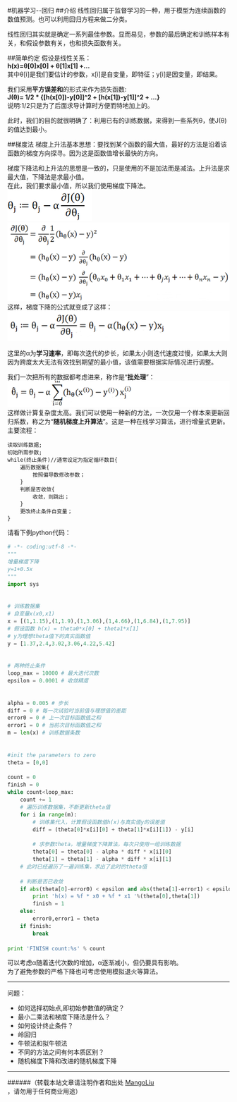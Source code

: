 ﻿#机器学习--回归
##介绍
线性回归属于监督学习的一种，用于模型为连续函数的数值预测。也可以利用回归方程来做二分类。<br>

线性回归其实就是确定一系列最佳参数。显而易见，参数的最后确定和训练样本有关，和假设参数有关，也和损失函数有关。<br>

##简单约定
假设是线性关系：<br>
**h(x)=θ[0]x[0] + θ[1]x[1] +...**<br>
其中θ[i]是我们要估计的参数，x[i]是自变量，即特征；y[i]是因变量，即结果。<br>

我们采用**平方误差和**的形式来作为损失函数:<br>
**J(θ)= 1/2 * {[h(x[0])-y[0]]^2 + [h(x[1])-y[1]]^2 + ...}**<br>
说明:1/2只是为了后面求导计算时方便而特地加上的。<br>

此时，我们的目的就很明确了：利用已有的训练数据，来得到一些系列θ，使J(θ)的值达到最小。<br>

##梯度法
梯度上升法基本思想：要找到某个函数的最大值，最好的方法是沿着该函数的梯度方向探寻。因为这是函数值增长最快的方向。<br>

梯度下降法和上升法的思想是一致的，只是使用的不是加法而是减法。上升法是求最大值，下降法是求最小值。<br>
在此，我们要求最小值，所以我们使用梯度下降法。<br>
![公式1](/images/jiqixuexi/ML_LR_1.png)<br>
![公式2](/images/jiqixuexi/ML_LR_2.png)<br>
这样，梯度下降的公式就变成了这样：<br>
![公式3](/images/jiqixuexi/ML_LR_3.png)<br>

这里的α为**学习速率**，即每次迭代的步长，如果太小则迭代速度过慢，如果太大则因为跨度太大无法有效找到期望的最小值，该值需要根据实际情况进行调整。<br>

我们一次把所有的数据都考虑进来，称作是“**批处理**”：<br>
![公式4](/images/jiqixuexi/ML_LR_4.png)<br>
这样做计算复杂度太高。我们可以使用一种新的方法，一次仅用一个样本来更新回归系数，称之为“**随机梯度上升算法**”。这是一种在线学习算法，进行增量式更新。<br>
主要流程：<br>
```
读取训练数据;
初始所需参数;
while(终止条件)//通常设定为指定循环数目{
    遍历数据集{
        按照偏导数修改参数；
    }
    判断是否收敛{
        收敛，则跳出；
    }
    更改终止条件自变量；
}

```
请看下例python代码：<br>
```python
# -*- coding:utf-8 -*-  
""" 
增量梯度下降 
y=1+0.5x 
"""  
import sys  
  
  
# 训练数据集  
# 自变量x(x0,x1)  
x = [(1,1.15),(1,1.9),(1,3.06),(1,4.66),(1,6.84),(1,7.95)]  
# 假设函数 h(x) = theta0*x[0] + theta1*x[1]  
# y为理想theta值下的真实函数值  
y = [1.37,2.4,3.02,3.06,4.22,5.42]  
  
  
# 两种终止条件  
loop_max = 10000 # 最大迭代次数  
epsilon = 0.0001 # 收敛精度  
  
  
alpha = 0.005 # 步长  
diff = 0 # 每一次试验时当前值与理想值的差距  
error0 = 0 # 上一次目标函数值之和  
error1 = 0 # 当前次目标函数值之和  
m = len(x) # 训练数据条数  
  
  
#init the parameters to zero  
theta = [0,0]  
  
count = 0  
finish = 0  
while count<loop_max:  
    count += 1  
    # 遍历训练数据集，不断更新theta值  
    for i in range(m):  
        # 训练集代入，计算假设函数值h(x)与真实值y的误差值  
        diff = (theta[0]*x[i][0] + theta[1]*x[i][1]) - y[i]  
      
        # 求参数theta，增量梯度下降算法，每次只使用一组训练数据  
        theta[0] = theta[0] - alpha * diff * x[i][0]  
        theta[1] = theta[1] - alpha * diff * x[i][1]  
    # 此时已经遍历了一遍训练集，求出了此时的theta值  
    
    # 判断是否已收敛  
    if abs(theta[0]-error0) < epsilon and abs(theta[1]-error1) < epsilon:  
        print 'h(x) = %f * x0 + %f * x1 '%(theta[0],theta[1]) 
        finish = 1  
    else:  
        error0,error1 = theta  
    if finish:  
        break  
  
print 'FINISH count:%s' % count

```

可以考虑α随着迭代次数的增加，α逐渐减小，但仍要具有影响。<br>
为了避免参数的严格下降也可考虑使用模拟退火等算法。<br>




--------------------------------
问题：<br>
* 如何选择初始点,即初始参数值的确定？<br>
* 最小二乘法和梯度下降法是什么？<br>
* 如何设计终止条件？<br>
* 岭回归<br>
* 牛顿法和拟牛顿法<br>
* 不同的方法之间有何本质区别？<br>
* 随机梯度下降和改进的随机梯度下降


--------------------------------
######（转载本站文章请注明作者和出处 <a href="https://github.com/MangoLiu">MangoLiu</a> ，请勿用于任何商业用途）


